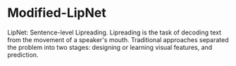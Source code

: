 # Modified-LipNet
LipNet: Sentence-level Lipreading. Lipreading is the task of decoding text from the movement of a speaker's mouth. Traditional approaches separated the problem into two stages: designing or learning visual features, and prediction.
